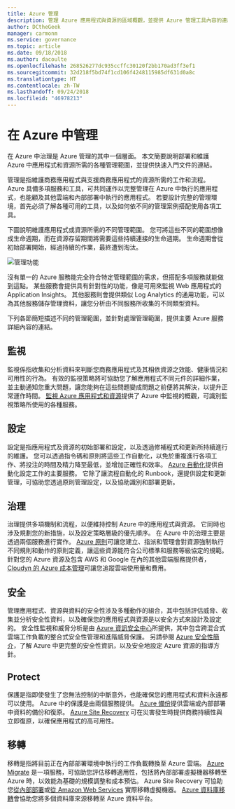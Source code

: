 ```yaml
---
title: Azure 管理
description: 管理 Azure 應用程式與資源的區域概觀，並提供 Azure 管理工具內容的連結。
author: DCtheGeek
manager: carmonm
ms.service: governance
ms.topic: article
ms.date: 09/18/2018
ms.author: dacoulte
ms.openlocfilehash: 268526277dc935ccffc30120f2bb170ad3ff3ef1
ms.sourcegitcommit: 32d218f5bd74f1cd106f4248115985df631d0a8c
ms.translationtype: HT
ms.contentlocale: zh-TW
ms.lasthandoff: 09/24/2018
ms.locfileid: "46978213"
---
```

# <a name="management-in-azure"></a>在 Azure 中管理

在 Azure 中治理是 Azure 管理的其中一個層面。 本文簡要說明部署和維護 Azure 中應用程式和資源所需的各種管理範圍，並提供快速入門文件的連結。

管理是指維護商務應用程式與支援商務應用程式的資源所需的工作和流程。 Azure 具備多項服務和工具，可共同運作以完整管理在 Azure 中執行的應用程式，也能顧及其他雲端和內部部署中執行的應用程式。 若要設計完整的管理環境，首先必須了解各種可用的工具，以及如何依不同的管理案例搭配使用各項工具。

下圖說明維護應用程式或資源所需的不同管理範圍。 您可將這些不同的範圍想像成生命週期，而在資源存留期間將需要這些持續連接的生命週期。 生命週期會從初始部署開始，經過持續的作業，最終遭到淘汰。

![管理功能](../monitoring/media/management-overview/management-capabilities.png)

沒有單一的 Azure 服務能完全符合特定管理範圍的需求，但搭配多項服務就能做到這點。 某些服務會提供具有針對性的功能，像是可用來監視 Web 應用程式的 Application Insights。 其他服務則會提供類似 Log Analytics 的通用功能，可以為其他服務儲存管理資料，讓您分析由不同服務所收集的不同類型資料。

下列各節簡短描述不同的管理範圍，並針對處理管理範圍，提供主要 Azure 服務詳細內容的連結。

## <a name="monitor"></a>監視

監視係指收集和分析資料來判斷您商務應用程式及其相依資源之效能、健康情況和可用性的行為。 有效的監視策略將可協助您了解應用程式不同元件的詳細作業，並主動通知您重大問題，讓您能夠在這些問題變成問題之前便將其解決，以提升正常運作時間。 [監視 Azure 應用程式和資源](../monitoring/monitoring-overview.md)提供了 Azure 中監視的概觀，可識別監視策略所使用的各種服務。

## <a name="configure"></a>設定

設定是指應用程式及資源的初始部署和設定，以及透過修補程式和更新所持續進行的維護。 您可以透過指令碼和原則將這些工作自動化，以免於重複進行各項工作、將投注的時間及精力降至最低，並增加正確性和效率。 [Azure 自動化](..\automation\automation-intro.md)提供自動化設定工作的主要服務。 它除了讓流程自動化的 Runbook，還提供設定和更新管理，可協助您透過原則管理設定，以及協助識別和部署更新。

## <a name="govern"></a>治理

治理提供多項機制和流程，以便維持控制 Azure 中的應用程式與資源。 它同時也涉及規劃您的新措施，以及設定策略層級的優先順序。
在 Azure 中的治理主要是透過兩個服務進行實作。 [Azure 原則](../azure-policy/azure-policy-introduction.md)可讓您建立、指派和管理會對資源強制執行不同規則和動作的原則定義，讓這些資源能符合公司標準和服務等級協定的規範。 針對您的 Azure 資源及包含 AWS 和 Google 在內的其他雲端服務提供者，[Cloudyn 的 Azure 成本管理](../cost-management/overview.md)可讓您追蹤雲端使用量和費用。

## <a name="secure"></a>安全

管理應用程式、資源與資料的安全性涉及多種動作的組合，其中包括評估威脅、收集並分析安全性資料，以及確保您的應用程式與資源是以安全方式來設計及設定的。 安全性監視和威脅分析是由 [Azure 資訊安全中心](../security-center/security-center-intro.md)所提供，其中包含跨混合式雲端工作負載的整合式安全性管理和進階威脅保護。 另請參閱 [Azure 安全性簡介](../security/azure-security.md)，了解 Azure 中更完整的安全性資訊，以及安全地設定 Azure 資源的指導方針。

## <a name="protect"></a>Protect

保護是指即使發生了您無法控制的中斷意外，也能確保您的應用程式和資料永遠都可以使用。 Azure 中的保護是由兩個服務提供。 [Azure 備份](../backup/backup-introduction-to-azure-backup.md)提供雲端或內部部署中資料的備份和復原。 [Azure Site Recovery](../site-recovery/site-recovery-overview.md) 可在災害發生時提供商務持續性與立即復原，以確保應用程式的高可用性。

## <a name="migrate"></a>移轉

移轉是指將目前正在內部部署環境中執行的工作負載轉換至 Azure 雲端。
[Azure Migrate](../migrate/migrate-overview.md) 是一項服務，可協助您評估移轉適用性，包括將內部部署虛擬機器移轉至 Azure 時，以效能為基礎的規模調整和成本預估。 Azure Site Recovery 可協助您[從內部部署](../site-recovery/migrate-tutorial-on-premises-azure.md)或[從 Amazon Web Services](../site-recovery/migrate-tutorial-aws-azure.md) 實際移轉虛擬機器。 [Azure 資料庫移轉](../dms/dms-overview.md)會協助您將多個資料庫來源移轉至 Azure 資料平台。